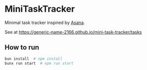 # MiniTaskTracker

Minimal task tracker inspired by [Asana](https://asana.com/).

See at https://generic-name-2166.github.io/mini-task-tracker/tasks 

## How to run

```bash
bun install  # npm install
bunx run start  # npm run start
```
